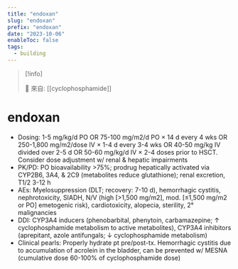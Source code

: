 ```yaml
---
title: "endoxan"
slug: "endoxan"
prefix: "endoxan"
date: "2023-10-06"
enableToc: false
tags:
  - building
---
```


> [!info]
>
> 🌱 來自: [[cyclophosphamide]]

# endoxan

- Dosing: 1-5 mg/kg/d PO OR 75-100 mg/m2/d PO × 14 d every 4 wks OR 250-1,800 mg/m2/dose IV × 1-4 d every 3-4 wks OR 40-50 mg/kg IV divided over 2-5 d OR 50-60 mg/kg/d IV × 2-4 doses prior to HSCT. Consider dose adjustment w/ renal & hepatic impairments
- PK/PD: PO bioavailability >75%; prodrug hepatically activated via CYP2B6, 3A4, & 2C9 (metabolites reduce glutathione); renal excretion, T1/2 3-12 h
- AEs: Myelosuppression (DLT; recovery: 7-10 d), hemorrhagic cystitis, nephrotoxicity, SIADH, N/V (high [>1,500 mg/m2], mod. [≤1,500 mg/m2 or PO] emetogenic risk), cardiotoxicity, alopecia, sterility, 2° malignancies
- DDI: CYP3A4 inducers (phenobarbital, phenytoin, carbamazepine; ↑ cyclophosphamide metabolism to active metabolites), CYP3A4 inhibitors (aprepitant, azole antifungals; ↓ cyclophosphamide metabolism)
- Clinical pearls: Properly hydrate pt pre/post-tx. Hemorrhagic cystitis due to accumulation of acrolein in the bladder, can be prevented w/ MESNA (cumulative dose 60-100% of cyclophosphamide dose)
